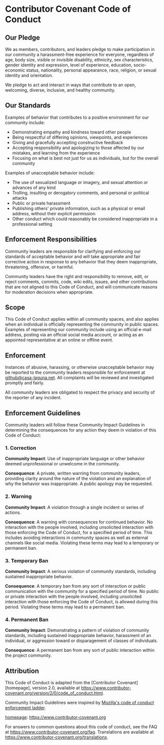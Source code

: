 # Contributor Covenant Code of Conduct

## Our Pledge

We as members, contributors, and leaders pledge to make participation in our community a
harassment-free experience for everyone, regardless of age, body size, visible or invisible disability,
ethnicity, sex characteristics, gender identity and expression, level of experience, education,
socio-economic status, nationality, personal appearance, race, religion, or sexual identity and orientation.

We pledge to act and interact in ways that contribute to an open, welcoming, diverse, inclusive,
and healthy community.

## Our Standards

Examples of behavior that contributes to a positive environment for our community include:

* Demonstrating empathy and kindness toward other people
* Being respectful of differing opinions, viewpoints, and experiences
* Giving and gracefully accepting constructive feedback
* Accepting responsibility and apologizing to those affected by our mistakes, and learning from the experience
* Focusing on what is best not just for us as individuals, but for the overall community

Examples of unacceptable behavior include:

* The use of sexualized language or imagery, and sexual attention or
  advances of any kind
* Trolling, insulting or derogatory comments, and personal or political attacks
* Public or private harassment
* Publishing others' private information, such as a physical or email
  address, without their explicit permission
* Other conduct which could reasonably be considered inappropriate in a
  professional setting

## Enforcement Responsibilities

Community leaders are responsible for clarifying and enforcing our standards of acceptable behavior and
will take appropriate and fair corrective action in response to any behavior that they deem inappropriate,
threatening, offensive, or harmful.

Community leaders have the right and responsibility to remove, edit, or reject comments, commits, code,
wiki edits, issues, and other contributions that are not aligned to this Code of Conduct,
and will communicate reasons for moderation decisions when appropriate.

## Scope

This Code of Conduct applies within all community spaces, and also applies when an individual is
officially representing the community in public spaces. Examples of representing our community include
using an official e-mail address, posting via an official social media account, or acting as an
appointed representative at an online or offline event.

## Enforcement

Instances of abusive, harassing, or otherwise unacceptable behavior may be reported to the community leaders
responsible for enforcement at [github@casa-laguna.net](mailto:github@casa-laguna.net).
All complaints will be reviewed and investigated promptly and fairly.

All community leaders are obligated to respect the privacy and security of the reporter of any incident.

## Enforcement Guidelines

Community leaders will follow these Community Impact Guidelines in determining the consequences for
any action they deem in violation of this Code of Conduct:

### 1. Correction

**Community Impact**: Use of inappropriate language or other behavior deemed unprofessional or
unwelcome in the community.

**Consequence**: A private, written warning from community leaders, providing clarity around
the nature of the violation and an explanation of why the behavior was inappropriate.
A public apology may be requested.

### 2. Warning

**Community Impact**: A violation through a single incident or series of actions.

**Consequence**: A warning with consequences for continued behavior.
No interaction with the people involved, including unsolicited interaction with those enforcing the
Code of Conduct, for a specified period of time. This includes avoiding interactions in
community spaces as well as external channels like social media.
Violating these terms may lead to a temporary or permanent ban.

### 3. Temporary Ban

**Community Impact**: A serious violation of community standards, including sustained inappropriate behavior.

**Consequence**: A temporary ban from any sort of interaction or public communication with
the community for a specified period of time. No public or private interaction with the people involved,
including unsolicited interaction with those enforcing the Code of Conduct,
is allowed during this period. Violating these terms may lead to a permanent ban.

### 4. Permanent Ban

**Community Impact**: Demonstrating a pattern of violation of community standards,
including sustained inappropriate behavior, harassment of an individual, or aggression toward or
disparagement of classes of individuals.

**Consequence**: A permanent ban from any sort of public interaction within the project community.

## Attribution

This Code of Conduct is adapted from the [Contributor Covenant][homepage], version 2.0,
available at https://www.contributor-covenant.org/version/2/0/code_of_conduct.html.

Community Impact Guidelines were inspired
by [Mozilla's code of conduct enforcement ladder](https://github.com/mozilla/diversity).

[homepage](https://www.contributor-covenant.org): https://www.contributor-covenant.org

For answers to common questions about this code of conduct, see the FAQ at
https://www.contributor-covenant.org/faq. Translations are available
at https://www.contributor-covenant.org/translations.

